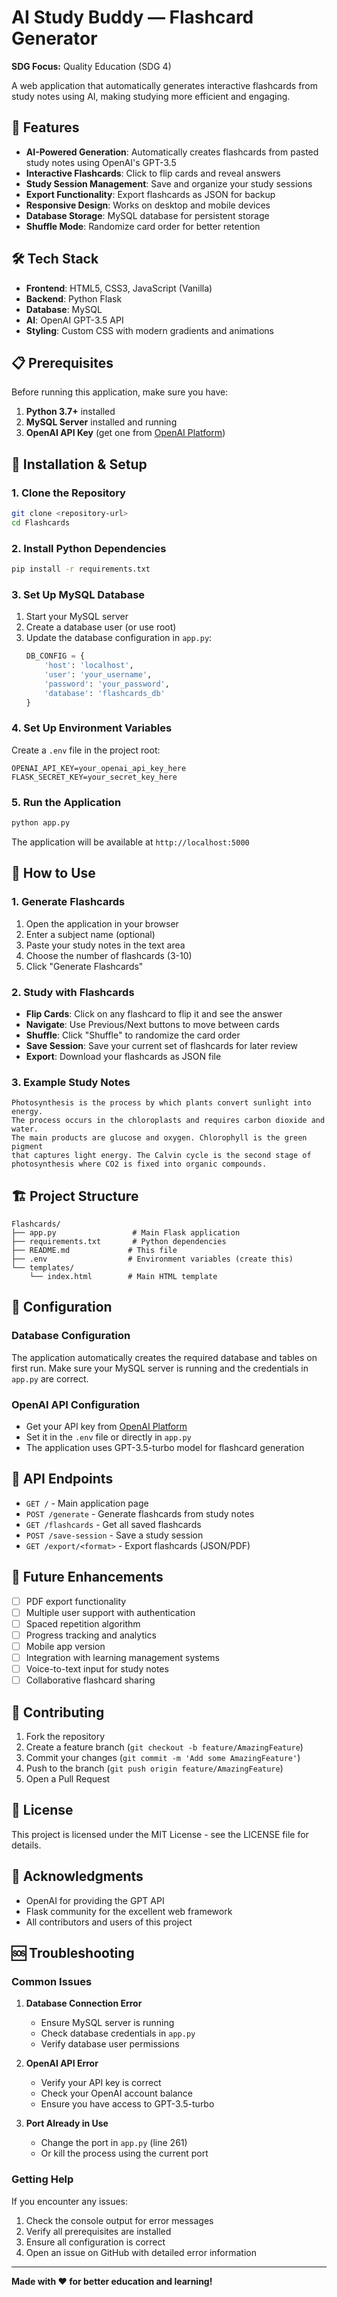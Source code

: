 # AI Study Buddy — Flashcard Generator

**SDG Focus:** Quality Education (SDG 4)

A web application that automatically generates interactive flashcards from study notes using AI, making studying more efficient and engaging.

## 🚀 Features

- **AI-Powered Generation**: Automatically creates flashcards from pasted study notes using OpenAI's GPT-3.5
- **Interactive Flashcards**: Click to flip cards and reveal answers
- **Study Session Management**: Save and organize your study sessions
- **Export Functionality**: Export flashcards as JSON for backup
- **Responsive Design**: Works on desktop and mobile devices
- **Database Storage**: MySQL database for persistent storage
- **Shuffle Mode**: Randomize card order for better retention

## 🛠️ Tech Stack

- **Frontend**: HTML5, CSS3, JavaScript (Vanilla)
- **Backend**: Python Flask
- **Database**: MySQL
- **AI**: OpenAI GPT-3.5 API
- **Styling**: Custom CSS with modern gradients and animations

## 📋 Prerequisites

Before running this application, make sure you have:

1. **Python 3.7+** installed
2. **MySQL Server** installed and running
3. **OpenAI API Key** (get one from [OpenAI Platform](https://platform.openai.com/))

## 🚀 Installation & Setup

### 1. Clone the Repository
```bash
git clone <repository-url>
cd Flashcards
```

### 2. Install Python Dependencies
```bash
pip install -r requirements.txt
```

### 3. Set Up MySQL Database
1. Start your MySQL server
2. Create a database user (or use root)
3. Update the database configuration in `app.py`:
   ```python
   DB_CONFIG = {
       'host': 'localhost',
       'user': 'your_username',
       'password': 'your_password',
       'database': 'flashcards_db'
   }
   ```

### 4. Set Up Environment Variables
Create a `.env` file in the project root:
```env
OPENAI_API_KEY=your_openai_api_key_here
FLASK_SECRET_KEY=your_secret_key_here
```

### 5. Run the Application
```bash
python app.py
```

The application will be available at `http://localhost:5000`

## 📖 How to Use

### 1. Generate Flashcards
1. Open the application in your browser
2. Enter a subject name (optional)
3. Paste your study notes in the text area
4. Choose the number of flashcards (3-10)
5. Click "Generate Flashcards"

### 2. Study with Flashcards
- **Flip Cards**: Click on any flashcard to flip it and see the answer
- **Navigate**: Use Previous/Next buttons to move between cards
- **Shuffle**: Click "Shuffle" to randomize the card order
- **Save Session**: Save your current set of flashcards for later review
- **Export**: Download your flashcards as JSON file

### 3. Example Study Notes
```
Photosynthesis is the process by which plants convert sunlight into energy. 
The process occurs in the chloroplasts and requires carbon dioxide and water. 
The main products are glucose and oxygen. Chlorophyll is the green pigment 
that captures light energy. The Calvin cycle is the second stage of 
photosynthesis where CO2 is fixed into organic compounds.
```

## 🏗️ Project Structure

```
Flashcards/
├── app.py                 # Main Flask application
├── requirements.txt       # Python dependencies
├── README.md             # This file
├── .env                  # Environment variables (create this)
└── templates/
    └── index.html        # Main HTML template
```

## 🔧 Configuration

### Database Configuration
The application automatically creates the required database and tables on first run. Make sure your MySQL server is running and the credentials in `app.py` are correct.

### OpenAI API Configuration
- Get your API key from [OpenAI Platform](https://platform.openai.com/)
- Set it in the `.env` file or directly in `app.py`
- The application uses GPT-3.5-turbo model for flashcard generation

## 🎯 API Endpoints

- `GET /` - Main application page
- `POST /generate` - Generate flashcards from study notes
- `GET /flashcards` - Get all saved flashcards
- `POST /save-session` - Save a study session
- `GET /export/<format>` - Export flashcards (JSON/PDF)

## 🚀 Future Enhancements

- [ ] PDF export functionality
- [ ] Multiple user support with authentication
- [ ] Spaced repetition algorithm
- [ ] Progress tracking and analytics
- [ ] Mobile app version
- [ ] Integration with learning management systems
- [ ] Voice-to-text input for study notes
- [ ] Collaborative flashcard sharing

## 🤝 Contributing

1. Fork the repository
2. Create a feature branch (`git checkout -b feature/AmazingFeature`)
3. Commit your changes (`git commit -m 'Add some AmazingFeature'`)
4. Push to the branch (`git push origin feature/AmazingFeature`)
5. Open a Pull Request

## 📝 License

This project is licensed under the MIT License - see the LICENSE file for details.

## 🙏 Acknowledgments

- OpenAI for providing the GPT API
- Flask community for the excellent web framework
- All contributors and users of this project

## 🆘 Troubleshooting

### Common Issues

1. **Database Connection Error**
   - Ensure MySQL server is running
   - Check database credentials in `app.py`
   - Verify database user permissions

2. **OpenAI API Error**
   - Verify your API key is correct
   - Check your OpenAI account balance
   - Ensure you have access to GPT-3.5-turbo

3. **Port Already in Use**
   - Change the port in `app.py` (line 261)
   - Or kill the process using the current port

### Getting Help

If you encounter any issues:
1. Check the console output for error messages
2. Verify all prerequisites are installed
3. Ensure all configuration is correct
4. Open an issue on GitHub with detailed error information

---

**Made with ❤️ for better education and learning!**

